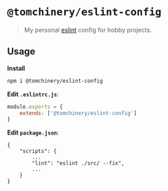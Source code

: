 # `@tomchinery/eslint-config`

> My personal [eslint](https://eslint.org/) config for hobby projects.

## Usage

**Install**

```bash
npm i @tomchinery/eslint-config
```

**Edit `.eslintrc.js`**:

```javascript
module.exports = {
    extends: ['@tomchinery/eslint-config']
}
```

**Edit `package.json`**:

```jsonc
{
    "scripts": {
        ...
        "lint": "eslint ./src/ --fix",
        ...
    }
}
```
